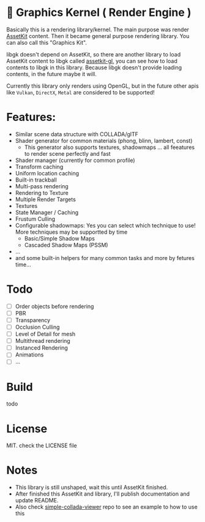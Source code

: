 # 🎥 Graphics Kernel ( Render Engine )

Basically this is a rendering library/kernel. The main purpose was render [AssetKit](https://github.com/recp/assetkit) content. Then it became general purpose rendering library. You can also call this "Graphics Kit".

libgk doesn't depend on AssetKit, so there are another library to load AssetKit content to libgk called [assetkit-gl](https://github.com/recp/assetkit-gl), you can see how to load contents to libgk in this library. Because libgk doesn't provide loading contents, in the future maybe it will.

Currently this library only renders using OpenGL, but in the future other apis like `Vulkan`, `DirectX`, `Metal` are considered to be supported! 

# Features:
- Similar scene data structure with COLLADA/glTF 
- Shader generator for common materials (phong, blinn, lambert, const) 
   - This generator also supports textures, shadowmaps ... all feeatures to render scene perfectly and fast
- Shader manager (currently for common profile)
- Transform caching
- Uniform location caching
- Built-in trackball
- Multi-pass rendering 
- Rendering to Texture
- Multiple Render Targets
- Textures
- State Manager / Caching
- Frustum Culling
- Configurable shadowmaps: Yes you can select which technique to use! More techniques may be supportted by time
   - Basic/Simple Shadow Maps
   - Cascaded Shadow Maps (PSSM)
- ... 
- and some built-in helpers for many common tasks and more by fetures time...
 

# Todo
- [ ] Order objects before rendering
- [ ] PBR
- [ ] Transparency
- [ ] Occlusion Culling
- [ ] Level of Detail for mesh
- [ ] Multithread rendering
- [ ] Instanced Rendering
- [ ] Animations
- [ ] ... 

# Build 
todo

# License
MIT. check the LICENSE file

# Notes
- This library is still unshaped, wait this until AssetKit finished. 
- After finished this AssetKit and library, I'll publish documentation and update README.
- Also check [simple-collada-viewer](https://github.com/recp/simple-collada-viewer) repo to see an example to how to use this

